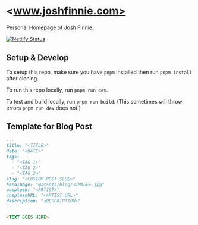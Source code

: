 # <www.joshfinnie.com>

Personal Homepage of Josh Finnie.

[![Netlify Status](https://api.netlify.com/api/v1/badges/0b679cee-412d-4608-b2ad-f132f2e5d7ad/deploy-status)](https://app.netlify.com/sites/awesome-tereshkova-b52194/deploys)

## Setup & Develop

To setup this repo, make sure you have `pnpm` installed then run `pnpm install` after cloning.

To run this repo locally, run `pnpm run dev`.

To test and build locally, run `pnpm run build`. (This sometimes will throw errors `pnpm run dev` does not.)

## Template for Blog Post

```markdown
---
title: "<TITLE>"
date: "<DATE>"
tags:
  - "<TAG 1>"
  - "<TAG 2>"
  - "<TAG 3>"
slug: "<CUSTOM POST SLUG>"
heroImage: "@assets/blog/<IMAGE>.jpg"
unsplash: "<ARTIST>"
unsplashURL: "<ARTIST URL>"
description: "<DESCRIPTION>"
---

<TEXT GOES HERE>
```
